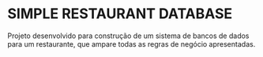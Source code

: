 # SIMPLE RESTAURANT DATABASE

Projeto desenvolvido para construção de um sistema de bancos de dados para um restaurante, que ampare todas as regras de negócio apresentadas. 